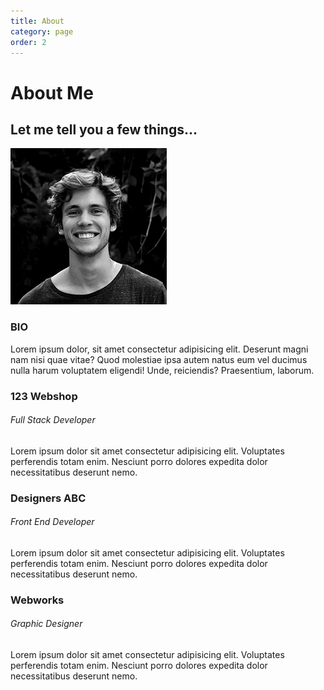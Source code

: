 ```yaml
---
title: About
category: page
order: 2
---
```

  <main>
    <h1>
      About
      <span>Me</span>
    </h1>
    <h2>
      Let me tell you a few things...
    </h2>
    <div class="about-info">
      <img src="./img/portrait.jpg" alt="John Doe" class="bio-image">
      <div class="bio">
        <h3 class="text-secondary">BIO</h3>
        <p>Lorem ipsum dolor, sit amet consectetur adipisicing elit. Deserunt magni nam nisi quae vitae? Quod molestiae ipsa
          autem natus eum vel ducimus nulla harum voluptatem eligendi! Unde, reiciendis? Praesentium, laborum.</p>
      </div>
      <div class="job job-1">
        <h3>123 Webshop</h3>
        <h6>Full Stack Developer</h6>
        <p>Lorem ipsum dolor sit amet consectetur adipisicing elit. Voluptates perferendis totam enim. Nesciunt porro dolores
          expedita dolor necessitatibus deserunt nemo.</p>
      </div>
      <div class="job job-2">
        <h3>Designers ABC</h3>
        <h6>Front End Developer</h6>
        <p>Lorem ipsum dolor sit amet consectetur adipisicing elit. Voluptates perferendis totam enim. Nesciunt porro dolores
          expedita dolor necessitatibus deserunt nemo.</p>
      </div>
      <div class="job job-3">
        <h3>Webworks</h3>
        <h6>Graphic Designer</h6>
        <p>Lorem ipsum dolor sit amet consectetur adipisicing elit. Voluptates perferendis totam enim. Nesciunt porro dolores
          expedita dolor necessitatibus deserunt nemo.</p>
      </div>
    </div>
  </main>